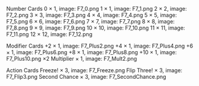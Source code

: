 Number Cards
  0 × 1, image: F7_0.png
  1 × 1, image: F7_1.png
  2 × 2, image: F7_2.png
  3 × 3, image: F7_3.png
  4 × 4, image: F7_4.png
  5 × 5, image: F7_5.png
  6 × 6, image: F7_6.png
  7 × 7, image: F7_7.png
  8 × 8, image: F7_8.png
  9 × 9, image: F7_9.png
  10 × 10, image: F7_10.png
  11 × 11, image: F7_11.png
  12 × 12, image: F7_12.png

Modifier Cards
  +2 × 1, image: F7_Plus2.png
  +4 × 1, image: F7_Plus4.png
  +6 × 1, image: F7_Plus6.png
  +8 × 1, image: F7_Plus8.png
  +10 × 1, image: F7_Plus10.png
  ×2 Multiplier × 1, image: F7_Mult2.png

Action Cards
  Freeze! × 3, image: F7_Freeze.png
  Flip Three! × 3, image: F7_Flip3.png
  Second Chance × 3, image: F7_SecondChance.png
